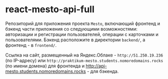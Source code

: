 # react-mesto-api-full
Репозиторий для приложения проекта `Mesto`, включающий фронтенд и бэкенд части приложения со следующими возможностями: авторизации и регистрации пользователей, операции с карточками и пользователями. Бэкенд расположите в директории `backend/`, а фронтенд - в `frontend/`. 
  
Cсылка на сайт, размещенный на Яндекс.Облаке - `http://51.250.19.236` (по IP-адресу) или `http://praktikum-mesto.students.nomoredomains.rocks` (по имени домена) для фронтенда и http://api-mesto.students.nomoredomains.rocks - для бэкенда.
